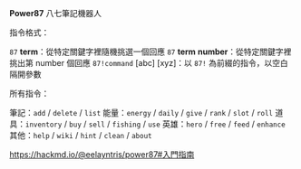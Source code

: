 **Power87** 八七筆記機器人

指令格式：

`87` __term__：從特定關鍵字裡隨機挑選一個回應
`87` __term__ __number__：從特定關鍵字裡挑出第 number 個回應
`87!command` [abc] [xyz]：以 `87!` 為前綴的指令，以空白隔開參數

所有指令：

筆記：`add` / `delete` / `list`
能量：`energy` / `daily` / `give` / `rank` / `slot` / `roll`
道具：`inventory` / `buy` / `sell` / `fishing` / `use`
英雄：`hero` / `free` / `feed` / `enhance`
其他：`help` / `wiki` / `hint` / `clean` / `about`

<https://hackmd.io/@eelayntris/power87#入門指南>
